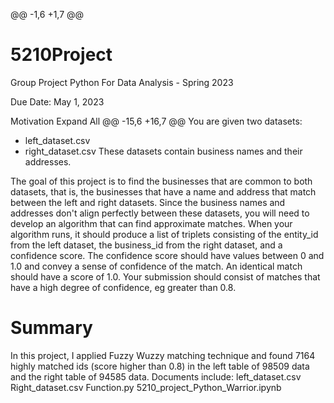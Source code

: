 @@ -1,6 +1,7 @@
# 5210Project
Group Project
Python For Data Analysis - Spring 2023

Due Date: May 1, 2023

Motivation
Expand All	@@ -15,6 +16,7 @@ You are given two datasets:
- left_dataset.csv
- right_dataset.csv
These datasets contain business names and their addresses.

The goal of this project is to find the businesses that are common to both datasets, that is, the
businesses that have a name and address that match between the left and right datasets.
Since the business names and addresses don't align perfectly between these datasets, you will
need to develop an algorithm that can find approximate matches. When your algorithm runs, it
should produce a list of triplets consisting of the entity_id from the left dataset, the business_id
from the right dataset, and a confidence score. The confidence score should have values
between 0 and 1.0 and convey a sense of confidence of the match. An identical match should have a score of 1.0.
Your submission should consist of matches that have a high degree of confidence, eg greater than 0.8.
# Summary
In this project, I applied Fuzzy Wuzzy matching technique and found 7164 highly matched ids (score higher than 0.8) in the left table of 98509 data and the right table of 94585 data.
Documents include:
left_dataset.csv
Right_dataset.csv
Function.py
5210_project_Python_Warrior.ipynb
